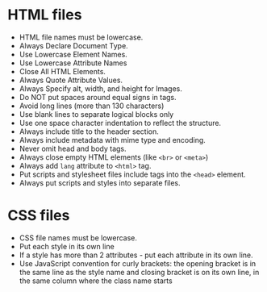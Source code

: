 # HTML files

 * HTML file names must be lowercase.
 * Always Declare Document Type.
 * Use Lowercase Element Names.
 * Use Lowercase Attribute Names
 * Close All HTML Elements.
 * Always Quote Attribute Values.
 * Always Specify alt, width, and height for Images.
 * Do NOT put spaces around equal signs in tags.
 * Avoid long lines (more than 130 characters)
 * Use blank lines to separate logical blocks only
 * Use one space character indentation to reflect the structure.
 * Always include title to the header section.
 * Always include metadata with mime type and encoding.
 * Never omit head and body tags.
 * Always close empty HTML elements (like `<br>` or `<meta>`)
 * Always add `lang` attribute to `<html>` tag.
 * Put scripts and stylesheet files include tags into the `<head>` element.
 * Always put scripts and styles into separate files.

# CSS files

 * CSS file names must be lowercase.
 * Put each style in its own line
 * If a style has more than 2 attributes - put each attribute in its own line.
 * Use JavaScript convention for curly brackets: the opening bracket is in the same line as the style name and closing bracket is on its own line, in the same column where the  class name starts
